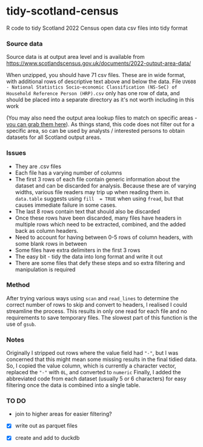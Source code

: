 # tidy-scotland-census
R code to tidy Scotland 2022 Census open data csv files into tidy format

### Source data 
Source data is at output area level and is available from https://www.scotlandscensus.gov.uk/documents/2022-output-area-data/

When unzipped, you should have 71 csv files. These are in wide format, with additional rows of descriptive text above and below the data.
File `UV608 - National Statistics Socio-economic Classification (NS-SeC) of Household Reference Person (HRP).csv` only has one row of data, and should be placed into a separate directory as it's not worth including in this work

(You may also need the output area lookup files to match on specific areas - [you can grab them here](https://www.nrscotland.gov.uk/publications/2022-census-geography-products/)).
As things stand, this code does not filter out for a specific area, so can be used by analysts / interested persons to obtain datasets for all Scotland output areas.

### Issues
- They are .csv files
- Each file has a varying number of columns
- The first 3 rows of each file contain generic information about the dataset and can be discarded for analysis. Because these are of varying widths, various file readers may trip up when reading them in. `data.table` suggests using `fill  = TRUE` when using `fread`, but that causes immediate failure in some cases.
- The last 8 rows contain text that should also be discarded
- Once these rows have been discarded, many files have headers in multiple rows which need to be extracted, combined, and the added back as column headers.
- Need to account for having between 0-5 rows of column headers, with some blank rows in between
- Some files have extra delimiters in the first 3 rows
- The easy bit -  tidy the data into long format and write it out
- There are some files that defy these steps and so extra filtering and manipulation is required

### Method
After trying various ways using `scan` and `read_lines` to determine the correct number of rows to skip and convert to headers, I realised I could streamline the process.
This results in only one read for each file and no requirements to save temporary files.
The slowest part of this function is the use of `gsub`. 

### Notes
Originally I stripped out rows where the value field had `"-"`, but I was concerned that this might mean some missing results in the final tidied data.
So, I copied the value column, which is currently a character vector, replaced the `"-"` with `0L`, and converted to `numeric`
Finally, I added the abbreviated code from each dataset (usually 5 or 6 characters) for easy filtering once the data is combined into a single table. 

### TO DO
- join to higher areas for easier filtering?
- [x] write out as parquet files
- [x] create and add to duckdb 

